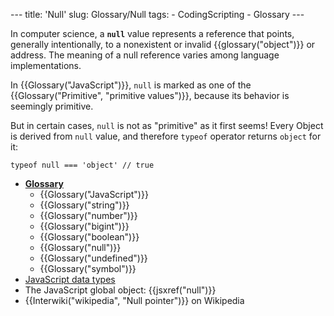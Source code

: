 --- title: 'Null' slug: Glossary/Null tags: - CodingScripting - Glossary ---

In computer science, a **`null`** value represents a reference that points, generally intentionally, to a nonexistent or invalid {{glossary("object")}} or address. The meaning of a null reference varies among language implementations.

In {{Glossary("JavaScript")}}, `null` is marked as one of the {{Glossary("Primitive", "primitive values")}}, because its behavior is seemingly primitive.

But in certain cases, `null` is not as "primitive" as it first seems! Every Object is derived from `null` value, and therefore `typeof` operator returns `object` for it:

    typeof null === 'object' // true

- **[Glossary](/en-US/docs/Glossary)**
  - {{Glossary("JavaScript")}}
  - {{Glossary("string")}}
  - {{Glossary("number")}}
  - {{Glossary("bigint")}}
  - {{Glossary("boolean")}}
  - {{Glossary("null")}}
  - {{Glossary("undefined")}}
  - {{Glossary("symbol")}}
- [JavaScript data types](/en-US/docs/Web/JavaScript/Data_structures)
- The JavaScript global object: {{jsxref("null")}}
- {{Interwiki("wikipedia", "Null pointer")}} on Wikipedia
